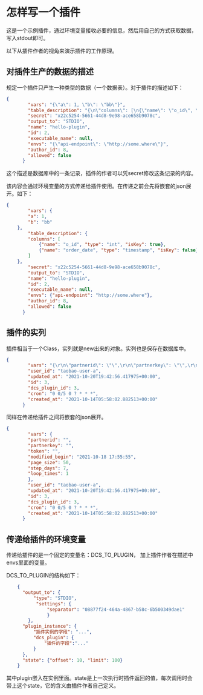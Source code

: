 # 怎样写一个插件

这是一个示例插件，通过环境变量接收必要的信息，然后用自己的方式获取数据，写入stdout即可。

以下从插件作者的视角来演示插件的工作原理。

## 对插件生产的数据的描述

规定一个插件只产生一种类型的数据（一个数据表）。对于插件的描述如下：

```json
{
        "vars": "{\"a\": 1, \"b\": \"bb\"}",
        "table_description": "{\n\"columns\": [\n{\"name\": \"o_id\", \"type\": \"int\", \"isKey\": true},\n{\"name\": \"order_date\", \"type\": \"timestamp\", \"isKey\": false}\n]\n}",
        "secret": "x22c5254-5661-44d8-9e98-ace658b9078c",
        "output_to": "STDIO",
        "name": "hello-plugin",
        "id": 2,
        "executable_name": null,
        "envs": "{\"api-endpoint\": \"http://some.where\"}",
        "author_id": 8,
        "allowed": false
      }
```
这个描述是数据库中的一条记录，插件的作者可以凭secret修改这条记录的内容。

该内容会通过环境变量的方式传递给插件使用。在传递之前会先将嵌套的json展开。如下：
```json
{
        "vars": {
		"a": 1,
		"b": "bb"
	},
        "table_description": {
		"columns": [
			{"name": "o_id", "type": "int", "isKey": true},
			{"name": "order_date", "type": "timestamp", "isKey": false}
		]
	},
        "secret": "x22c5254-5661-44d8-9e98-ace658b9078c",
        "output_to": "STDIO",
        "name": "hello-plugin",
        "id": 2,
        "executable_name": null,
        "envs": {"api-endpoint": "http://some.where"},
        "author_id": 8,
        "allowed": false
      }
```
## 插件的实列

插件相当于一个Class，实列就是new出来的对象。实列也是保存在数据库中。
```json
{
        "vars": "{\r\n\"partnerid\": \"\",\r\n\"partnerkey\": \"\",\r\n\"token\": \"\",\r\n\"modified_begin\": \"2021-10-18 17:55:55\",\r\n\"page_size\": 50,\r\n\"step_days\": 7,\r\n\"loop_times\": 1\r\n}",
        "user_id": "taobao-user-a",
        "updated_at": "2021-10-20T19:42:56.417975+00:00",
        "id": 3,
        "dcs_plugin_id": 3,
        "cron": "0 0/5 0 ? * * *",
        "created_at": "2021-10-14T05:58:02.882513+00:00"
      }
```
同样在传递给插件之间将嵌套的json展开。
```json
{
        "vars": {
		"partnerid": "",
		"partnerkey": "",
		"token": "",
		"modified_begin": "2021-10-18 17:55:55",
		"page_size": 50,
		"step_days": 7,
		"loop_times": 1
		},
        "user_id": "taobao-user-a",
        "updated_at": "2021-10-20T19:42:56.417975+00:00",
        "id": 3,
        "dcs_plugin_id": 3,
        "cron": "0 0/5 0 ? * * *",
        "created_at": "2021-10-14T05:58:02.882513+00:00"
      }
```
## 传递给插件的环境变量

传递给插件的是一个固定的变量名：DCS_TO_PLUGIN， 加上插件作者在描述中envs里面的变量。

DCS_TO_PLUGIN的结构如下：
```json
    {
      "output_to": {
	      "type": "STDIO",
	       "settings": {
		       "separator": "08877f24-464a-4867-b58c-6b500349dae1"
		       }
		},
      "plugin_instance": {
	      "插件实例的字段": "...",
	      "dcs_plugin": {
		      "插件的字段":"..."
	      }
      },
      "state": {"offset": 10, "limit": 100}
    }
```
其中plugin嵌入在实例里面。state是上一次执行时插件返回的值，每次调用时会带上这个state，它的含义由插件作者自己定义。

